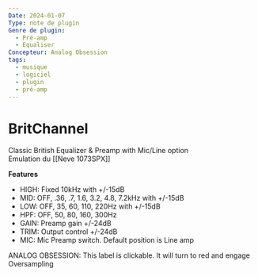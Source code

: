 ```yaml
---
Date: 2024-01-07
Type: note de plugin
Genre de plugin:
  - Pré-amp
  - Equaliser
Concepteur: Analog Obsession
tags:
  - musique
  - logiciel
  - plugin
  - pré-amp
---
```

# BritChannel
Classic British Equalizer & Preamp with Mic/Line option  
Emulation du [[Neve 1073SPX]]
  
**Features**  
  
- HIGH: Fixed 10kHz with +/-15dB  
- MID: OFF, .36, .7, 1.6, 3.2, 4.8, 7.2kHz with +/-15dB  
- LOW: OFF, 35, 60, 110, 220Hz with +/-15dB  
- HPF: OFF, 50, 80, 160, 300Hz  
- GAIN: Preamp gain +/-24dB  
- TRIM: Output control +/-24dB  
- MIC: Mic Preamp switch. Default position is Line amp  
  
ANALOG OBSESSION: This label is clickable. It will turn to red and engage Oversampling
